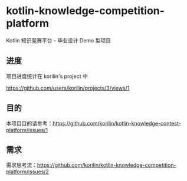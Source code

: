 # kotlin-knowledge-competition-platform
Kotlin 知识竞赛平台 - 毕业设计 Demo 型项目

## 进度

项目进度统计在 korilin's project 中

https://github.com/users/korilin/projects/3/views/1

## 目的

本项目目的请参考：<https://github.com/korilin/kotlin-knowledge-contest-platform/issues/1>

## 需求

需求思考流：<https://github.com/korilin/kotlin-knowledge-competition-platform/issues/2>
